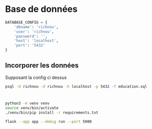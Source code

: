 # Base de données

```py
DATABASE_CONFIG = {
    'dbname': 'richnou',
    'user': 'richnou',
    'password': '',
    'host': 'localhost',
    'port': '5432'
}
```

## Incorporer les données

Supposant la config ci dessus

```sh
psql -U richnou -d richnou -h localhost -p 5432 -f education.sql
```

#

```sh
python3 -m venv venv
source venv/bin/activate
./venv/bin/pip install -r requirements.txt

flask --app app --debug run --port 5000
```
